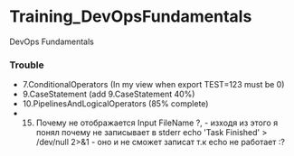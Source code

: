 # Training_DevOpsFundamentals
DevOps Fundamentals

### Trouble
  - 7.ConditionalOperators (In my view when export TEST=123 must be 0) 
  - 9.CaseStatement (add 9.CaseStatement 40%) 
  - 10.PipelinesAndLogicalOperators (85% complete) 
  - 15. Почему не отображается Input FileName ?, - изходя из этого я понял почему не записывает в stderr 
        echo 'Task Finished' > /dev/null 2>&1 - оно и не сможет записат т.к echo не работает :? 
